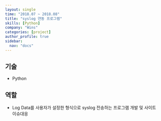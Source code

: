 ```yaml
---
layout: single
time: "2018.07 ~ 2018.08"
title: "syslog 연동 프로그램"
skills: [Python]
company: "Wins"
categories: [project]
author_profile: true
sidebar:
  nav: "docs"
---
```


## 기술

* Python

## 역할

* Log Data를 사용자가 설정한 형식으로 syslog 전송하는 프로그램 개발 및 사이트 이슈대응
